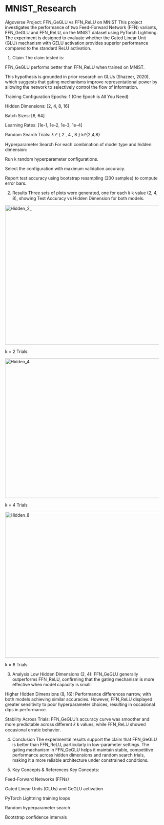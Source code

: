# MNIST_Research
Algoverse Project: FFN_GeGLU vs FFN_ReLU on MNIST
This project investigates the performance of two Feed-Forward Network (FFN) variants, FFN_GeGLU and FFN_ReLU, on the MNIST dataset using PyTorch Lightning. The experiment is designed to evaluate whether the Gated Linear Unit (GLU) mechanism with GELU activation provides superior performance compared to the standard ReLU activation.

1. Claim
The claim tested is:

FFN_GeGLU performs better than FFN_ReLU when trained on MNIST.

This hypothesis is grounded in prior research on GLUs (Shazeer, 2020), which suggests that gating mechanisms improve representational power by allowing the network to selectively control the flow of information.

Training Configuration
Epochs: 1 (One Epoch is All You Need)

Hidden Dimensions: [2, 4, 8, 16]

Batch Sizes: [8, 64]

Learning Rates: [1e-1, 1e-2, 1e-3, 1e-4]

Random Search Trials: 
𝑘
∈
{
2
,
4
,
8
}
k∈{2,4,8}


Hyperparameter Search
For each combination of model type and hidden dimension:

Run k random hyperparameter configurations.

Select the configuration with maximum validation accuracy.

Report test accuracy using bootstrap resampling (200 samples) to compute error bars.

2. Results
Three sets of plots were generated, one for each 
𝑘
k value (2, 4, 8), showing Test Accuracy vs Hidden Dimension for both models.


<img width="538" height="455" alt="Hidden_2_" src="https://github.com/user-attachments/assets/877a7cdb-20dd-47ff-821b-ba86808bcec5" />

k = 2 Trials

<img width="537" height="456" alt="Hidden_4" src="https://github.com/user-attachments/assets/a1c6a15f-fe99-40da-ab08-7c50fda802a6" />

k = 4 Trials

<img width="538" height="476" alt="Hidden_8" src="https://github.com/user-attachments/assets/d09e628a-f594-4c36-a96e-6acf8912f731" />

k = 8 Trials

3. Analysis
Low Hidden Dimensions (2, 4):
FFN_GeGLU generally outperforms FFN_ReLU, confirming that the gating mechanism is more effective when model capacity is small.

Higher Hidden Dimensions (8, 16):
Performance differences narrow, with both models achieving similar accuracies. However, FFN_ReLU displayed greater sensitivity to poor hyperparameter choices, resulting in occasional dips in performance.

Stability Across Trials:
FFN_GeGLU’s accuracy curve was smoother and more predictable across different 
𝑘
k values, while FFN_ReLU showed occasional erratic behavior.

4. Conclusion
The experimental results support the claim that FFN_GeGLU is better than FFN_ReLU, particularly in low-parameter settings. The gating mechanism in FFN_GeGLU helps it maintain stable, competitive performance across hidden dimensions and random search trials, making it a more reliable architecture under constrained conditions.

5. Key Concepts & References
Key Concepts:

Feed-Forward Networks (FFNs)

Gated Linear Units (GLUs) and GeGLU activation

PyTorch Lightning training loops

Random hyperparameter search

Bootstrap confidence intervals

